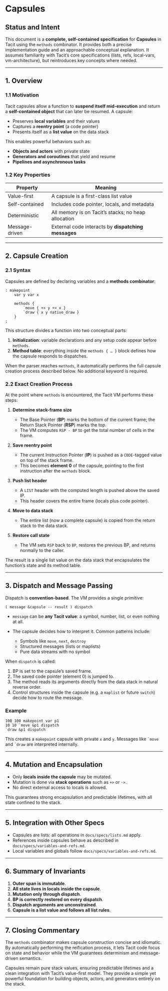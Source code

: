 # Capsules

## Status and Intent

This document is a **complete, self-contained specification** for **Capsules** in Tacit using the `methods` combinator.  It provides both a precise implementation guide and an approachable conceptual explanation.  It assumes familiarity with Tacit’s core specifications (lists, refs, local-vars, vm-architecture), but reintroduces key concepts where needed.

---

## 1. Overview

### 1.1 Motivation

Tacit capsules allow a function to **suspend itself mid-execution** and return a **self-contained object** that can later be resumed.  A capsule:

* Preserves **local variables** and their values
* Captures a **reentry point** (a code pointer)
* Presents itself as a **list value** on the data stack

This enables powerful behaviors such as:

* **Objects and actors** with private state
* **Generators and coroutines** that yield and resume
* **Pipelines and asynchronous tasks**

### 1.2 Key Properties

| Property       | Meaning                                             |
| -------------- | --------------------------------------------------- |
| Value-first    | A capsule is a first-class list value               |
| Self-contained | Includes code pointer, locals, and metadata         |
| Deterministic  | All memory is on Tacit’s stacks; no heap allocation |
| Message-driven | External code interacts by **dispatching messages** |

---

## 2. Capsule Creation

### 2.1 Syntax

Capsules are defined by declaring variables and a **methods combinator**:

```tacit
: makepoint
    var y var x

    methods {
        `move { +> y +> x }
        `draw { x y native_draw }
    }
;
```

This structure divides a function into two conceptual parts:

1. **Initialization**: variable declarations and any setup code appear before `methods`.
2. **Method table**: everything inside the `methods { … }` block defines how the capsule responds to dispatches.

When the parser reaches `methods`, it automatically performs the full capsule creation process described below.  No additional keyword is required.

### 2.2 Exact Creation Process

At the point where `methods` is encountered, the Tacit VM performs these steps:

1. **Determine stack-frame size**

   * The Base Pointer (**BP**) marks the bottom of the current frame; the Return Stack Pointer (**RSP**) marks the top.
   * The VM computes `RSP - BP` to get the total number of cells in the frame.

2. **Save reentry point**

   * The current Instruction Pointer (**IP**) is pushed as a `CODE`-tagged value on top of the stack frame.
   * This becomes **element 0** of the capsule, pointing to the first instruction after the `methods` block.

3. **Push list header**

   * A `LIST` header with the computed length is pushed above the saved IP.
   * This header covers the entire frame (locals plus code pointer).

4. **Move to data stack**

   * The entire list (now a complete capsule) is copied from the return stack to the data stack.

5. **Restore call state**

   * The VM sets `RSP` back to `BP`, restores the previous BP, and returns normally to the caller.

The result is a single list value on the data stack that encapsulates the function’s state and its method table.

---

## 3. Dispatch and Message Passing

Dispatch is **convention-based**.  The VM provides a single primitive:

```
( message &capsule -- result ) dispatch
```

* `message` can be **any Tacit value**: a symbol, number, list, or even nothing at all.
* The capsule decides how to interpret it.  Common patterns include:

  * Symbols like `move`, `next`, `destroy`
  * Structured messages (lists or maplists)
  * Pure data streams with no symbol

When `dispatch` is called:

1. BP is set to the capsule’s saved frame.
2. The saved code pointer (element 0) is jumped to.
3. The method reads its arguments directly from the data stack in natural reverse order.
4. Control structures inside the capsule (e.g. a `maplist` or future `switch`) decide how to route the message.

### Example

```tacit
100 100 makepoint var p1
10 10 `move &p1 dispatch
`draw &p1 dispatch
```

This creates a `makepoint` capsule with private `x` and `y`. Messages like `` `move `` and `` `draw `` are interpreted internally.

---

## 4. Mutation and Encapsulation

* Only **locals inside the capsule** may be mutated.
* Mutation is done via **stack operations** such as `+>` or `->`.
* No direct external access to locals is allowed.

This guarantees strong encapsulation and predictable lifetimes, with all state confined to the stack.

---

## 5. Integration with Other Specs

* Capsules are lists: all operations in `docs/specs/lists.md` apply.
* References inside capsules behave as described in `docs/specs/variables-and-refs.md`.
* Local variables and globals follow `docs/specs/variables-and-refs.md`.

---

## 6. Summary of Invariants

1. **Outer span is immutable**.
2. **All state lives in locals inside the capsule**.
3. **Mutation only through dispatch**.
4. **BP is correctly restored on every dispatch**.
5. **Dispatch arguments are unconstrained**.
6. **Capsule is a list value and follows all list rules**.

---

## 7. Closing Commentary

The `methods` combinator makes capsule construction concise and idiomatic.  By automatically performing the reification process, it lets Tacit code focus on state and behavior while the VM guarantees determinism and message-driven semantics.

Capsules remain pure stack values, ensuring predictable lifetimes and a clean integration with Tacit’s value-first model. They provide a simple yet powerful foundation for building objects, actors, and generators entirely on the stack.
